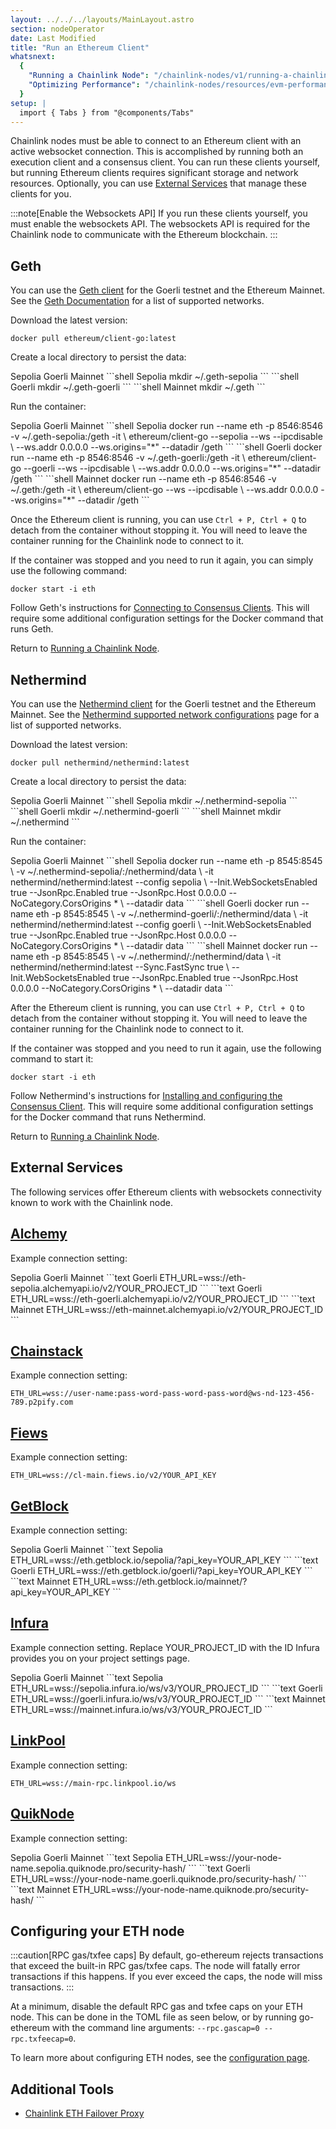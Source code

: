 ```yaml
---
layout: ../../../layouts/MainLayout.astro
section: nodeOperator
date: Last Modified
title: "Run an Ethereum Client"
whatsnext:
  {
    "Running a Chainlink Node": "/chainlink-nodes/v1/running-a-chainlink-node/",
    "Optimizing Performance": "/chainlink-nodes/resources/evm-performance-configuration/",
  }
setup: |
  import { Tabs } from "@components/Tabs"
---
```


Chainlink nodes must be able to connect to an Ethereum client with an active websocket connection. This is accomplished by running both an execution client and a consensus client. You can run these clients yourself, but running Ethereum clients requires significant storage and network resources. Optionally, you can use [External Services](#external-services) that manage these clients for you.

:::note[Enable the Websockets API]
If you run these clients yourself, you must enable the websockets API. The websockets API is required for the Chainlink node to communicate with the Ethereum blockchain.
:::

## Geth

You can use the [Geth client](https://geth.ethereum.org/docs/) for the Goerli testnet and the Ethereum Mainnet. See the [Geth Documentation](https://geth.ethereum.org/docs/interface/peer-to-peer/) for a list of supported networks.

Download the latest version:

```shell
docker pull ethereum/client-go:latest
```

Create a local directory to persist the data:

<Tabs client:visible>
    <Fragment slot="tab.1">Sepolia</Fragment>
    <Fragment slot="tab.2">Goerli</Fragment>
    <Fragment slot="tab.3">Mainnet</Fragment>
    <Fragment slot="panel.1">
    ```shell Sepolia
    mkdir ~/.geth-sepolia
    ```
    <Fragment slot="panel.2">
    ```shell Goerli
    mkdir ~/.geth-goerli
    ```
    </Fragment>
    <Fragment slot="panel.3">
    ```shell Mainnet
    mkdir ~/.geth
    ```
    </Fragment>
</Tabs>

Run the container:

<Tabs client:visible>
    <Fragment slot="tab.1">Sepolia</Fragment>
    <Fragment slot="tab.2">Goerli</Fragment>
    <Fragment slot="tab.3">Mainnet</Fragment>
    <Fragment slot="panel.1">
    ```shell Sepolia
    docker run --name eth -p 8546:8546 -v ~/.geth-sepolia:/geth -it \
    ethereum/client-go --sepolia --ws --ipcdisable \
    --ws.addr 0.0.0.0 --ws.origins="*" --datadir /geth
    ```
    </Fragment>
    <Fragment slot="panel.2">
    ```shell Goerli
    docker run --name eth -p 8546:8546 -v ~/.geth-goerli:/geth -it \
    ethereum/client-go --goerli --ws --ipcdisable \
    --ws.addr 0.0.0.0 --ws.origins="*" --datadir /geth
    ```
    </Fragment>
    <Fragment slot="panel.3">
    ```shell Mainnet
    docker run --name eth -p 8546:8546 -v ~/.geth:/geth -it \
    ethereum/client-go --ws --ipcdisable \
    --ws.addr 0.0.0.0 --ws.origins="*" --datadir /geth
    ```
    </Fragment>
</Tabs>

Once the Ethereum client is running, you can use `Ctrl + P, Ctrl + Q` to detach from the container without stopping it. You will need to leave the container running for the Chainlink node to connect to it.

If the container was stopped and you need to run it again, you can simply use the following command:

```shell
docker start -i eth
```

Follow Geth's instructions for [Connecting to Consensus Clients](https://geth.ethereum.org/docs/getting-started/consensus-clients). This will require some additional configuration settings for the Docker command that runs Geth.

Return to [Running a Chainlink Node](/chainlink-nodes/v1/running-a-chainlink-node/).

## Nethermind

You can use the [Nethermind client](https://docs.nethermind.io/nethermind/) for the Goerli testnet and the Ethereum Mainnet. See the [Nethermind supported network configurations](https://docs.nethermind.io/nethermind/ethereum-client/docker#available-configurations) page for a list of supported networks.

Download the latest version:

```shell
docker pull nethermind/nethermind:latest
```

Create a local directory to persist the data:

<Tabs client:visible>
    <Fragment slot="tab.1">Sepolia</Fragment>
    <Fragment slot="tab.2">Goerli</Fragment>
    <Fragment slot="tab.3">Mainnet</Fragment>
    <Fragment slot="panel.1">
    ```shell Sepolia
    mkdir ~/.nethermind-sepolia
    ```
    </Fragment>
    <Fragment slot="panel.2">
    ```shell Goerli
    mkdir ~/.nethermind-goerli
    ```
    </Fragment>
    <Fragment slot="panel.3">
    ```shell Mainnet
    mkdir ~/.nethermind
    ```
    </Fragment>
</Tabs>

Run the container:

<Tabs client:visible>
    <Fragment slot="tab.1">Sepolia</Fragment>
    <Fragment slot="tab.2">Goerli</Fragment>
    <Fragment slot="tab.3">Mainnet</Fragment>
    <Fragment slot="panel.1">
    ```shell Sepolia
    docker run --name eth -p 8545:8545 \
              -v ~/.nethermind-sepolia/:/nethermind/data \
              -it nethermind/nethermind:latest --config sepolia \
              --Init.WebSocketsEnabled true --JsonRpc.Enabled true --JsonRpc.Host 0.0.0.0 --NoCategory.CorsOrigins * \
              --datadir data
    ```
    </Fragment>
    <Fragment slot="panel.2">
    ```shell Goerli
    docker run --name eth -p 8545:8545 \
              -v ~/.nethermind-goerli/:/nethermind/data \
              -it nethermind/nethermind:latest --config goerli \
              --Init.WebSocketsEnabled true --JsonRpc.Enabled true --JsonRpc.Host 0.0.0.0 --NoCategory.CorsOrigins * \
              --datadir data
    ```
    </Fragment>
    <Fragment slot="panel.3">
    ```shell Mainnet
    docker run --name eth -p 8545:8545 \
              -v ~/.nethermind/:/nethermind/data \
              -it nethermind/nethermind:latest --Sync.FastSync true \
              --Init.WebSocketsEnabled true --JsonRpc.Enabled true --JsonRpc.Host 0.0.0.0 --NoCategory.CorsOrigins * \
              --datadir data
    ```
    </Fragment>
</Tabs>

After the Ethereum client is running, you can use `Ctrl + P, Ctrl + Q` to detach from the container without stopping it. You will need to leave the container running for the Chainlink node to connect to it.

If the container was stopped and you need to run it again, use the following command to start it:

```shell
docker start -i eth
```

Follow Nethermind's instructions for [Installing and configuring the Consensus Client](https://docs.nethermind.io/nethermind/guides-and-helpers/validator-setup/eth2-validator#setup). This will require some additional configuration settings for the Docker command that runs Nethermind.

Return to [Running a Chainlink Node](/chainlink-nodes/v1/running-a-chainlink-node/).

## External Services

The following services offer Ethereum clients with websockets connectivity known to work with the Chainlink node.

## [Alchemy](https://www.alchemyapi.io)

Example connection setting:

<Tabs client:visible>
    <Fragment slot="tab.1">Sepolia</Fragment>
    <Fragment slot="tab.2">Goerli</Fragment>
    <Fragment slot="tab.3">Mainnet</Fragment>
    <Fragment slot="panel.1">
    ```text Goerli
    ETH_URL=wss://eth-sepolia.alchemyapi.io/v2/YOUR_PROJECT_ID
    ```
    </Fragment>
    <Fragment slot="panel.2">
    ```text Goerli
    ETH_URL=wss://eth-goerli.alchemyapi.io/v2/YOUR_PROJECT_ID
    ```
    </Fragment>
    <Fragment slot="panel.3">
    ```text Mainnet
    ETH_URL=wss://eth-mainnet.alchemyapi.io/v2/YOUR_PROJECT_ID
    ```
    </Fragment>
</Tabs>

## [Chainstack](https://support.chainstack.com/hc/en-us/articles/900001664463-Setting-up-a-Chainlink-node-with-an-Ethereum-node-provided-by-Chainstack)

Example connection setting:

```text Mainnet
ETH_URL=wss://user-name:pass-word-pass-word-pass-word@ws-nd-123-456-789.p2pify.com
```

## [Fiews](https://docs.fiews.io/docs/getting-started)

Example connection setting:

```text Mainnet
ETH_URL=wss://cl-main.fiews.io/v2/YOUR_API_KEY
```

## [GetBlock](https://getblock.io/)

Example connection setting:

<Tabs client:visible>
    <Fragment slot="tab.1">Sepolia</Fragment>
    <Fragment slot="tab.2">Goerli</Fragment>
    <Fragment slot="tab.3">Mainnet</Fragment>
    <Fragment slot="panel.1">
    ```text Sepolia
    ETH_URL=wss://eth.getblock.io/sepolia/?api_key=YOUR_API_KEY
    ```
    </Fragment>
    <Fragment slot="panel.2">
    ```text Goerli
    ETH_URL=wss://eth.getblock.io/goerli/?api_key=YOUR_API_KEY
    ```
    </Fragment>
    <Fragment slot="panel.3">
    ```text Mainnet
    ETH_URL=wss://eth.getblock.io/mainnet/?api_key=YOUR_API_KEY
    ```
    </Fragment>
</Tabs>

## [Infura](https://infura.io/docs/ethereum/wss/introduction.md)

Example connection setting. Replace YOUR_PROJECT_ID with the ID Infura provides you on your project settings page.

<Tabs client:visible>
    <Fragment slot="tab.1">Sepolia</Fragment>
    <Fragment slot="tab.2">Goerli</Fragment>
    <Fragment slot="tab.3">Mainnet</Fragment>
    <Fragment slot="panel.1">
    ```text Sepolia
    ETH_URL=wss://sepolia.infura.io/ws/v3/YOUR_PROJECT_ID
    ```
    </Fragment>
    <Fragment slot="panel.2">
    ```text Goerli
    ETH_URL=wss://goerli.infura.io/ws/v3/YOUR_PROJECT_ID
    ```
    </Fragment>
    <Fragment slot="panel.3">
    ```text Mainnet
    ETH_URL=wss://mainnet.infura.io/ws/v3/YOUR_PROJECT_ID
    ```
    </Fragment>
</Tabs>

## [LinkPool](https://docs.linkpool.io/docs/websocket_main)

Example connection setting:

```text Mainnet
ETH_URL=wss://main-rpc.linkpool.io/ws
```

## [QuikNode](https://www.quiknode.io)

Example connection setting:

<Tabs client:visible>
    <Fragment slot="tab.1">Sepolia</Fragment>
    <Fragment slot="tab.2">Goerli</Fragment>
    <Fragment slot="tab.3">Mainnet</Fragment>
    <Fragment slot="panel.1">
    ```text Sepolia
    ETH_URL=wss://your-node-name.sepolia.quiknode.pro/security-hash/
    ```
    </Fragment>
    <Fragment slot="panel.2">
    ```text Goerli
    ETH_URL=wss://your-node-name.goerli.quiknode.pro/security-hash/
    ```
    </Fragment>
    <Fragment slot="panel.3">
    ```text Mainnet
    ETH_URL=wss://your-node-name.quiknode.pro/security-hash/
    ```
    </Fragment>
</Tabs>

## Configuring your ETH node

:::caution[RPC gas/txfee caps]
By default, go-ethereum rejects transactions that exceed the built-in RPC gas/txfee caps. The node will fatally error transactions if this happens. If you ever exceed the caps, the node will miss transactions.
:::

At a minimum, disable the default RPC gas and txfee caps on your ETH node. This can be done in the TOML file as seen below, or by running go-ethereum with the command line arguments: `--rpc.gascap=0 --rpc.txfeecap=0`.

To learn more about configuring ETH nodes, see the [configuration page](/chainlink-nodes/v1/configuration/#configuring-your-eth-node).

## Additional Tools

- [Chainlink ETH Failover Proxy](https://github.com/Fiews/ChainlinkEthFailover)
